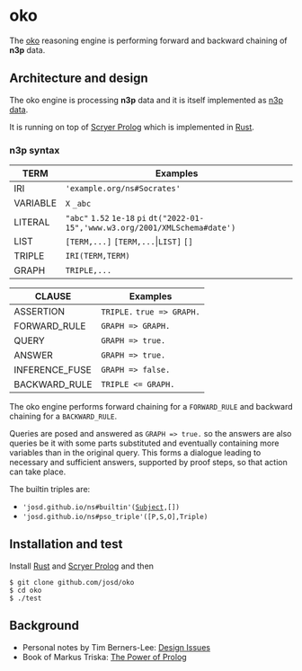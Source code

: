 # oko

The [oko](https://github.com/josd/oko) reasoning engine is performing forward and backward chaining of __n3p__ data.

## Architecture and design

The oko engine is processing __n3p__ data and it is itself implemented as [n3p data](https://github.com/josd/oko/blob/master/oko.n3p).

It is running on top of [Scryer Prolog](https://github.com/mthom/scryer-prolog) which is implemented in [Rust](https://www.rust-lang.org/).

### n3p syntax

TERM            | Examples
----------------|---------
IRI             | `'example.org/ns#Socrates'`
VARIABLE        | `X` `_abc`
LITERAL         | `"abc"` `1.52` `1e-18` `pi` `dt("2022-01-15",'www.w3.org/2001/XMLSchema#date')`
LIST            | `[TERM,...]` `[TERM,...`\|`LIST]` `[]`
TRIPLE          | `IRI(TERM,TERM)`
GRAPH           | `TRIPLE,...`

CLAUSE          | Examples
----------------|---------
ASSERTION       | `TRIPLE.` `true => GRAPH.`
FORWARD_RULE    | `GRAPH => GRAPH.`
QUERY           | `GRAPH => true.`
ANSWER          | `GRAPH => true.`
INFERENCE_FUSE  | `GRAPH => false.`
BACKWARD_RULE   | `TRIPLE <= GRAPH.`

The oko engine performs forward chaining for a `FORWARD_RULE` and backward chaining for a `BACKWARD_RULE`.

Queries are posed and answered as `GRAPH => true.` so the answers are also queries be it with
some parts substituted and eventually containing more variables than in the original query.
This forms a dialogue leading to necessary and sufficient answers, supported by proof steps, so that action can take place.

The builtin triples are:

- `'josd.github.io/ns#builtin'(`[`Subject`](https://www.deransart.fr/prolog/bips.html)`,[])`
- `'josd.github.io/ns#pso_triple'([P,S,O],Triple)`

## Installation and test

Install [Rust](https://www.rust-lang.org/tools/install) and [Scryer Prolog](https://github.com/mthom/scryer-prolog#installing-scryer-prolog) and then

```
$ git clone github.com/josd/oko
$ cd oko
$ ./test
```

## Background

- Personal notes by Tim Berners-Lee: [Design Issues](https://www.w3.org/DesignIssues/)
- Book of Markus Triska: [The Power of Prolog](https://www.metalevel.at/prolog)
